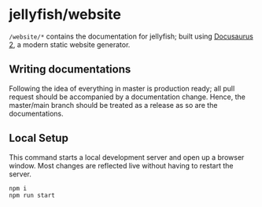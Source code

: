 # jellyfish/website

`/website/*` contains the documentation for jellyfish; built using [Docusaurus 2](https://v2.docusaurus.io/), a modern
static website generator.

## Writing documentations

Following the idea of everything in master is production ready; all pull request should be accompanied by a
documentation change. Hence, the master/main branch should be treated as a release as so are the documentations.

## Local Setup

This command starts a local development server and open up a browser window. Most changes are reflected live without
having to restart the server.

```console
npm i
npm run start
```
